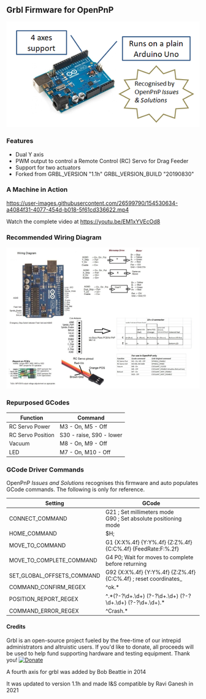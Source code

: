 ## Grbl Firmware for OpenPnP

![File](img/arduino.png)

### Features
 - Dual Y axis
 - PWM output to control a Remote Control (RC) Servo for Drag Feeder
 - Support for two actuators
 - Forked from GRBL_VERSION "1.1h" GRBL_VERSION_BUILD "20190830"


### A Machine in Action
https://user-images.githubusercontent.com/26599790/154530634-a4084f31-4077-454d-b018-5f61cd336622.mp4

Watch the complete video at https://youtu.be/EM1xYVEcOd8

### Recommended  Wiring Diagram

![File](img/arduino_wiring.jpg)



### Repurposed GCodes
Function | Command
----|-----
RC Servo Power  | M3 - On, M5 - Off
RC Servo Position | S30 - raise, S90 - lower
Vacuum  | M8 - On, M9 - Off
LED | M7 - On, M10 - Off

### GCode Driver Commands
OpenPnP *Issues and Solutions* recognises this firmware and auto populates GCode commands. The following is only for reference.

Setting | GCode
----|-----
CONNECT_COMMAND | G21 ; Set millimeters mode <br> G90 ; Set absolute positioning mode
HOME_COMMAND | $H; 
MOVE_TO_COMMAND | G1 {X:X%.4f} {Y:Y%.4f} {Z:Z%.4f} {C:C%.4f} {FeedRate:F:%.2f}
MOVE_TO_COMPLETE_COMMAND |G4 P0; Wait for moves to complete before returning
SET_GLOBAL_OFFSETS_COMMAND | G92 {X:X%.4f} {Y:Y%.4f} {Z:Z%.4f} {C:C%.4f} ; reset coordinates_
COMMAND_CONFIRM_REGEX | ^ok.*
POSITION_REPORT_REGEX | ^.\*(?<X>-?\d+\.\d+) (?<Y>-?\d+\.\d+) (?<Z>-?\d+\.\d+) (?<C>-?\d+\.\d+).*
COMMAND_ERROR_REGEX  | ^Crash.*

#### Credits

Grbl is an open-source project fueled by the free-time of our intrepid administrators and altruistic users. If you'd like to donate, all proceeds will be used to help fund supporting hardware and testing equipment. Thank you!
[![Donate](https://www.paypalobjects.com/en_US/i/btn/btn_donate_LG.gif)](https://www.paypal.com/cgi-bin/webscr?cmd=_s-xclick&hosted_button_id=CUGXJHXA36BYW)

A fourth axis for grbl was added by Bob Beattie in 2014

It was updated to version 1.1h and made I&S compatible by Ravi Ganesh in 2021

